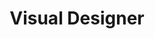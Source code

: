 ---
layout: work-with-us-layout

title: Visual Designer

role: <b> Role </b> <br><br> As the Visual Designer your role will be to tell the Fields of View story to the world! At Fields of View we do complex work, because wicked social problems need complex solutions. As the Visual Designer, your role will be to tell the story of our complex work in simple and engaging ways to the public. So, although the role is of a Designer, at Fields of View you will have the opportunity to learn about complex systems, policies and get an in-depth understanding of social development, so you can use your design skill set to communicate what you are learning to the outside world. <br> <br> An in-house visual designer for Fields of View will work on visual content in both the digital and print medium. The in-house visual designer is expected to be able to draw out narratives from different projects and represent it in the visual medium. The designer must also be able to use visualisations to make sense of data, elucidate processes and represent systems. The primary aim is to reduce dependence on written form for better accessibility, considering the Indian context. Producing project specific visual content such as infographics, visualisations, web interfaces, dashboards, presentations and more. <br> <br> Your strengths should lie in designing for storytelling, with an understanding of the social media world and how to leverage its relevance and power. Your knack in content creation and a strong instinct for breaking down and narrating in and around data for an information hungry, ever-evolving audience will be crucial, for this role. <br> <br> Knowledge of print and web standards for handoff is a must. A working knowledge of Figma/Illustrator/Indesign/Photoshop is a must, but if you are more familiar with their open source alternatives, even better.

responsibilities: <b> Responsibilities </b> <br> <ul> <li> Create visual content for digital and print medium </li> <li> Create data visualizations, infographics, dashboards to communicate complex public policy research studies </li> <li> Design external facing visual content, like posters, booklets, brochures, visiting cards, web presence, presentations </li> <li> Design assets for games, simulations and tools being built by us internally </li> </ul>

whyWorkForFov: <b>Why Work at Fields of View</b> <br> <ul> <li> We pride ourselves in building a collaborative and open environment around our work in building tools for inclusive public policy. This is your chance to become an addition to our coveted multidisciplinary team, that houses individuals from different backgrounds scaling from Journalism to Game Design to Law. </li> <li> We have collaborations with Indian and international universities, and you get access to cutting edge research in data and policy. </li> <li> Depending on your interest, you will contribute to research papers that will be published in major journals. </li> <li> Your work will contribute to real-world applications in addressing social problems. </li> </ul>

applicationProcess: <b> How To Apply </b> <br><br> If this sounds interesting or exciting to you, please write to work@fieldsofview.in with your CV, design portfolio and a thoughtful cover letter stating why you want to work with us in this role. <br> <ul> <li> We will review your application and if we feel like it is a good fit for us, we will assign you a task. The assignment will involve a cross section of the kind of work you'll do with us. You take as much time as you want to complete the assignment, but we've noted that it takes on average about 7 days to finish. </li> <li> If we like your approach to the assignment, we invite you to spend 2 days with us in our office in Bangalore, so you can get to know our team and work culture. You will also be provided a follow-up task to be performed during those 2 days. Once this is done, and if you like us and we like you, we will extend an offer within a week's time. </li> </ul>

notes: <b>Other Notes</b> <br> <ul> <li>Fields of View is a non-profit organisation.</li> <li>The position is based in Bangalore</li> <li>Our office is in JP Nagar, close to Rangashankara</li></ul>

remmuneration: <b> Remmuneration </b> <br><br> Rs. 63,250 per month

ide: Visual Designer

tag: Visual Designer

category: jd

permalink: /projects/work-with-us/visualdesigner/

---